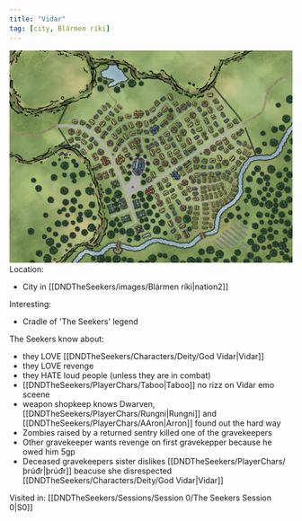 ```yaml
---
title: "Vidar"
tag: [city, Blármen ríki]
---
```

![ ](/DNDTheSeekers/images/VidarMapa.jpeg)
Location:
- City in [[DNDTheSeekers/images/Blármen ríki|nation2]]

Interesting:
- Cradle of 'The Seekers' legend

The Seekers know about: 
- they LOVE [[DNDTheSeekers/Characters/Deity/God Vidar|Vidar]]
- they LOVE revenge
- they HATE loud people (unless they are in combat)
- [[DNDTheSeekers/PlayerChars/Taboo|Taboo]] no rizz on Vidar emo sceene
- weapon shopkeep knows Dwarven, [[DNDTheSeekers/PlayerChars/Rungni|Rungni]] and [[DNDTheSeekers/PlayerChars/AAron|Arron]] found out the hard way
- Zombies raised by a returned sentry killed one of the gravekeepers
- Other gravekeeper wants revenge on first gravekepper because he owed him 5gp 
- Deceased gravekeepers sister dislikes [[DNDTheSeekers/PlayerChars/þrúđr|þrúđr]] beacuse she disrespected [[DNDTheSeekers/Characters/Deity/God Vidar|Vidar]] 

Visited in: 
[[DNDTheSeekers/Sessions/Session 0/The Seekers Session 0|S0]]